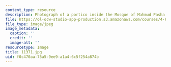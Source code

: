 ```yaml
---
content_type: resource
description: Photograph of a portico inside the Mosque of Mahmud Pasha.
file: https://ol-ocw-studio-app-production.s3.amazonaws.com/courses/4-615-the-architecture-of-cairo-spring-2002/f0c470aa75a59ee9a1a46c5f254a874b_11371.jpg
file_type: image/jpeg
image_metadata:
  caption: ''
  credit: ''
  image-alt: ''
resourcetype: Image
title: 11371.jpg
uid: f0c470aa-75a5-9ee9-a1a4-6c5f254a874b
---
```

